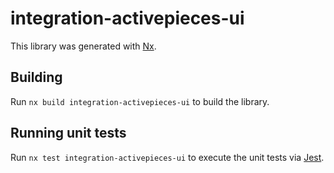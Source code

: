 # integration-activepieces-ui

This library was generated with [Nx](https://nx.dev).

## Building

Run `nx build integration-activepieces-ui` to build the library.

## Running unit tests

Run `nx test integration-activepieces-ui` to execute the unit tests via [Jest](https://jestjs.io).
